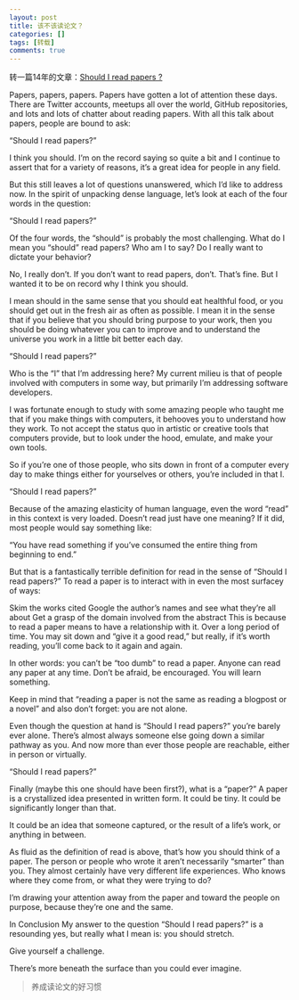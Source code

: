 ```yaml
---
layout: post
title: 该不该读论文？
categories: []
tags: [转载]
comments: true
---
```


转一篇14年的文章：[Should I read papers ?](http://michaelrbernste.in/2014/10/21/should-i-read-papers.html)


Papers, papers, papers. Papers have gotten a lot of attention these days. There are Twitter accounts, meetups all over the world, GitHub repositories, and lots and lots of chatter about reading papers. With all this talk about papers, people are bound to ask:

“Should I read papers?”

I think you should. I’m on the record saying so quite a bit and I continue to assert that for a variety of reasons, it’s a great idea for people in any field.

But this still leaves a lot of questions unanswered, which I’d like to address now. In the spirit of unpacking dense language, let’s look at each of the four words in the question:

“Should I read papers?”

Of the four words, the “should” is probably the most challenging. What do I mean you “should” read papers? Who am I to say? Do I really want to dictate your behavior?

No, I really don’t. If you don’t want to read papers, don’t. That’s fine. But I wanted it to be on record why I think you should.

I mean should in the same sense that you should eat healthful food, or you should get out in the fresh air as often as possible. I mean it in the sense that if you believe that you should bring purpose to your work, then you should be doing whatever you can to improve and to understand the universe you work in a little bit better each day.

“Should I read papers?”

Who is the “I” that I’m addressing here? My current milieu is that of people involved with computers in some way, but primarily I’m addressing software developers.

I was fortunate enough to study with some amazing people who taught me that if you make things with computers, it behooves you to understand how they work. To not accept the status quo in artistic or creative tools that computers provide, but to look under the hood, emulate, and make your own tools.

So if you’re one of those people, who sits down in front of a computer every day to make things either for yourselves or others, you’re included in that I.

“Should I read papers?”

Because of the amazing elasticity of human language, even the word “read” in this context is very loaded. Doesn’t read just have one meaning? If it did, most people would say something like:

“You have read something if you’ve consumed the entire thing from beginning to end.”

But that is a fantastically terrible definition for read in the sense of “Should I read papers?” To read a paper is to interact with in even the most surfacey of ways:

Skim the works cited
Google the author’s names and see what they’re all about
Get a grasp of the domain involved from the abstract
This is because to read a paper means to have a relationship with it. Over a long period of time. You may sit down and “give it a good read,” but really, if it’s worth reading, you’ll come back to it again and again.

In other words: you can’t be “too dumb” to read a paper. Anyone can read any paper at any time. Don’t be afraid, be encouraged. You will learn something.

Keep in mind that “reading a paper is not the same as reading a blogpost or a novel” and also don’t forget: you are not alone.

Even though the question at hand is “Should I read papers?” you’re barely ever alone. There’s almost always someone else going down a similar pathway as you. And now more than ever those people are reachable, either in person or virtually.

“Should I read papers?”

Finally (maybe this one should have been first?), what is a “paper?” A paper is a crystallized idea presented in written form. It could be tiny. It could be significantly longer than that.

It could be an idea that someone captured, or the result of a life’s work, or anything in between.

As fluid as the definition of read is above, that’s how you should think of a paper. The person or people who wrote it aren’t necessarily “smarter” than you. They almost certainly have very different life experiences. Who knows where they come from, or what they were trying to do?

I’m drawing your attention away from the paper and toward the people on purpose, because they’re one and the same.

In Conclusion
My answer to the question “Should I read papers?” is a resounding yes, but really what I mean is: you should stretch.

Give yourself a challenge.

There’s more beneath the surface than you could ever imagine.

> 养成读论文的好习惯